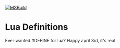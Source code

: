 [![MSBuild](https://github.com/LinusNTI/Lua-Definitions/actions/workflows/msbuild.yml/badge.svg)](https://github.com/LinusNTI/Lua-Definitions/actions/workflows/msbuild.yml)

# Lua Definitions
 Ever wanted #DEFINE for lua? Happy april 3rd, it's real
